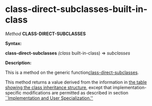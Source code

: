class-direct-subclasses-built-in-class
======================================

*Method* **CLASS-DIRECT-SUBCLASSES**

**Syntax:**

**class-direct-subclasses** *(class* built-in-class) => *subclasses*

**Description:**

This is a method on the generic function[class-direct-subclasses](class-direct-subclasses.md).

This method returns a value derived from the information in [the table showing the class inheritance structure](table-class-inheritance.md), except that implementation-specific modifications are permitted as described in section [``Implementation and User Specialization.''](implementation-and-user-specialization.md)
